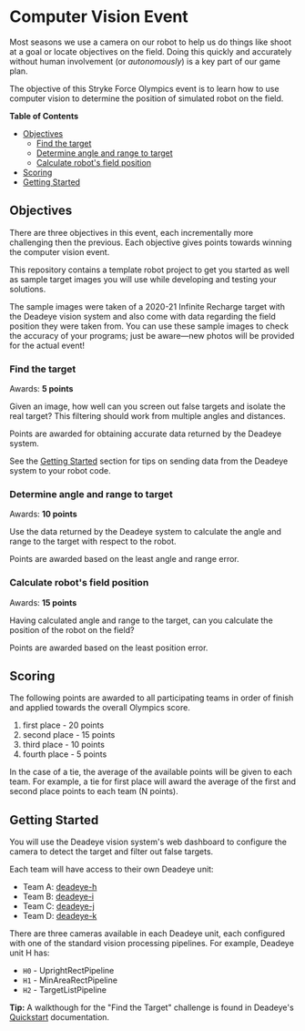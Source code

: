 # Computer Vision Event
<!--
9/23 kick-off
11/11 end of competition
-->

Most seasons we use a camera on our robot to help us do things like
shoot at a goal or locate objectives on the field. Doing this quickly and
accurately without human involvement (or *autonomously*) is a key part of our
game plan.

The objective of this Stryke Force Olympics event is to learn how to use
computer vision to determine the position of simulated robot on the field.

<!-- START doctoc generated TOC please keep comment here to allow auto update -->
<!-- DON'T EDIT THIS SECTION, INSTEAD RE-RUN doctoc TO UPDATE -->
**Table of Contents**

- [Objectives](#objectives)
  - [Find the target](#find-the-target)
  - [Determine angle and range to target](#determine-angle-and-range-to-target)
  - [Calculate robot's field position](#calculate-robots-field-position)
- [Scoring](#scoring)
- [Getting Started](#getting-started)

<!-- END doctoc generated TOC please keep comment here to allow auto update -->

## Objectives

There are three objectives in this event, each incrementally more challenging
then the previous. Each objective gives points towards winning the computer
vision event.

This repository contains a template robot project to get you started as well as
sample target images you will use while developing and testing your solutions.

The sample images were taken of a 2020-21 Infinite Recharge target with the
Deadeye vision system and also come with data regarding the field position they
were taken from. You can use these sample images to check the accuracy of your
programs; just be aware—new photos will be provided for the actual event!

### Find the target

Awards: **5 points**

Given an image, how well can you screen out false targets and isolate the real
target? This filtering should work from multiple angles and distances.

Points are awarded for obtaining accurate data returned by the Deadeye system.

See the [Getting Started](#getting-started) section for tips on sending data
from the Deadeye system to your robot code.

### Determine angle and range to target

Awards: **10 points**

Use the data returned by the Deadeye system to calculate the angle and range to
the target with respect to the robot.

Points are awarded based on the least angle and range error.

### Calculate robot's field position

Awards: **15 points**

Having calculated angle and range to the target, can you calculate the position
of the robot on the field?

Points are awarded based on the least position error.

## Scoring

The following points are awarded to all participating teams in order of finish
and applied towards the overall Olympics score.

1. first place - 20 points
2. second place - 15 points
3. third place - 10 points
4. fourth place - 5 points

In the case of a tie, the average of the available points will be given to each
team. For example, a tie for first place will award the average of the first
and second place points to each team (N points).

## Getting Started

You will use the Deadeye vision system's web dashboard to configure the camera
to detect the target and filter out false targets.

Each team will have access to their own Deadeye unit:

- Team A: [deadeye-h](http://192.168.3.10)
- Team B: [deadeye-i](http://192.168.3.11)
- Team C: [deadeye-j](http://192.168.3.12)
- Team D: [deadeye-k](http://192.168.3.13)

There are three cameras available in each Deadeye unit, each configured with
one of the standard vision processing pipelines. For example, Deadeye unit H
has:

- `H0` - UprightRectPipeline
- `H1` - MinAreaRectPipeline
- `H2` - TargetListPipeline

**Tip:** A walkthough for the "Find the Target" challenge is found in Deadeye's
[Quickstart](https://deadeye.readthedocs.io/en/latest/) documentation.
